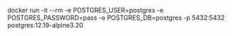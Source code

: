 docker run -it --rm -e POSTGRES_USER=postgres -e POSTGRES_PASSWORD=pass -e POSTGRES_DB=postgres -p 5432:5432 postgres:12.19-alpine3.20